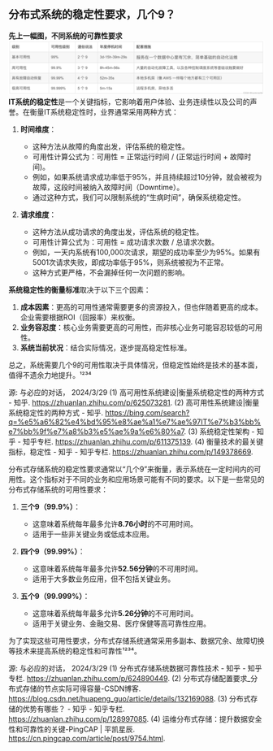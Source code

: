 ## 分布式系统的稳定性要求，几个9？
**先上一幅图，不同系统的可靠性要求**
![不同系统的可靠性要求](/img/2024-03-28-jobs-interview.ha-num-of-9-requirement.png)
**IT系统的稳定性**是一个关键指标，它影响着用户体验、业务连续性以及公司的声誉。在衡量IT系统稳定性时，业界通常采用两种方式：

1. **时间维度**：
    - 这种方法从故障的角度出发，评估系统的稳定性。
    - 可用性计算公式为：可用性 = 正常运行时间 / (正常运行时间 + 故障时间)。
    - 例如，如果系统请求成功率低于95%，并且持续超过10分钟，就会被视为故障，这段时间被纳入故障时间（Downtime）。
    - 通过这种方式，我们可以限制系统的“生病时间”，确保系统稳定性。

2. **请求维度**：
    - 这种方法从成功请求的角度出发，评估系统的稳定性。
    - 可用性计算公式为：可用性 = 成功请求次数 / 总请求次数。
    - 例如，一天内系统有100,000次请求，期望的成功率至少为95%。如果有5001次请求失败，即成功率低于95%，则系统被视为不正常。
    - 这种方式更严格，不会漏掉任何一次问题的影响。

**系统稳定性的衡量标准**取决于以下三个因素：
1. **成本因素**：更高的可用性通常需要更多的资源投入，但也伴随着更高的成本。企业需要根据ROI（回报率）来权衡。
2. **业务容忍度**：核心业务需要更高的可用性，而非核心业务可能容忍较低的可用性。
3. **系统当前状况**：结合实际情况，逐步提高稳定性标准。

总之，系统需要几个9的可用性取决于具体情况，但稳定性始终是技术的基本面，值得不遗余力地提升。¹²³⁴

源: 与必应的对话， 2024/3/29
(1) 高可用性系统建设|衡量系统稳定性的两种方式 - 知乎. https://zhuanlan.zhihu.com/p/625073281.
(2) 高可用性系统建设|衡量系统稳定性的两种方式 - 知乎. https://bing.com/search?q=%e5%a6%82%e4%bd%95%e8%ae%a1%e7%ae%97IT%e7%b3%bb%e7%bb%9f%e7%a8%b3%e5%ae%9a%e6%80%a7.
(3) 系统稳定性架构 - 知乎 - 知乎专栏. https://zhuanlan.zhihu.com/p/611375139.
(4) 衡量技术的最关键指标，稳定性 - 知乎 - 知乎专栏. https://zhuanlan.zhihu.com/p/149378669.

分布式存储系统的稳定性要求通常以“几个9”来衡量，表示系统在一定时间内的可用性。这个指标对于不同的业务和应用场景可能有不同的要求。以下是一些常见的分布式存储系统的可用性要求：

1. **三个9（99.9%）**：
    - 这意味着系统每年最多允许**8.76小时**的不可用时间。
    - 适用于一些非关键业务或低成本应用。

2. **四个9（99.99%）**：
    - 这意味着系统每年最多允许**52.56分钟**的不可用时间。
    - 适用于大多数业务应用，但不包括关键业务。

3. **五个9（99.999%）**：
    - 这意味着系统每年最多允许**5.26分钟**的不可用时间。
    - 适用于关键业务、金融交易、医疗保健等高可靠性应用。

为了实现这些可用性要求，分布式存储系统通常采用多副本、数据冗余、故障切换等技术来提高系统的稳定性和可靠性¹²³⁴。

源: 与必应的对话， 2024/3/29
(1) 分布式存储系统数据可靠性技术 - 知乎 - 知乎专栏. https://zhuanlan.zhihu.com/p/624890449.
(2) 分布式存储配置要求_分布式存储的节点实际可得容量-CSDN博客. https://blog.csdn.net/huapeng_guo/article/details/132169088.
(3) 分布式存储的优势有哪些？ - 知乎 - 知乎专栏. https://zhuanlan.zhihu.com/p/128997085.
(4) 运维分布式存储：提升数据安全性和可靠性的关键-PingCAP | 平凯星辰. https://cn.pingcap.com/article/post/9754.html.
